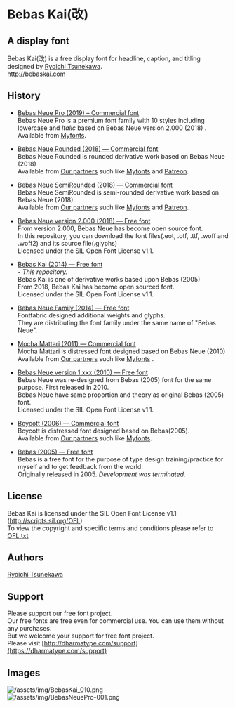 # Bebas Kai(改)


## A display font
Bebas Kai(改) is a free display font for headline, caption, and titling designed by [Ryoichi Tsunekawa](https://dharmatype.com).   
http://bebaskai.com


## History
* [Bebas Neue Pro (2019)  – Commercial font](https://www.myfonts.com/fonts/flat-it/bebas-neue-pro/?refby=dharmatype)  
Bebas Neue Pro is a premium font family with 10 styles including lowercase and *Italic* based on Bebas Neue version 2.000 (2018) . Available from [Myfonts](https://www.myfonts.com/fonts/flat-it/bebas-neue-pro/?refby=dharmatype).

* [Bebas Neue Rounded (2018) — Commercial font](https://www.myfonts.com/fonts/flat-it/bebas-neue-rounded/?refby=dharmatype)  
Bebas Neue Rounded is rounded derivative work based on Bebas Neue (2018)  
Available from [Our partners](https://dharmatype.com/shop) such like [Myfonts](https://www.myfonts.com/fonts/flat-it/bebas-neue-rounded/?refby=dharmatype) and [Patreon](https://www.patreon.com/dharmatype).  

* [Bebas Neue SemiRounded (2018) — Commercial font](https://www.myfonts.com/fonts/flat-it/bebas-neue-semi-rounded/?refby=dharmatype)  
Bebas Neue SemiRounded is semi-rounded derivative work based on Bebas Neue (2018)  
Available from [Our partners](https://dharmatype.com/shop) such like [Myfonts](https://www.myfonts.com/fonts/flat-it/bebas-neue-semi-rounded/?refby=dharmatype) and [Patreon](https://www.patreon.com/dharmatype).  

* [Bebas Neue version 2.000 (2018) — Free font](https://github.com/dharmatype/Bebas-Neue)  
From version 2.000, Bebas Neue has become open source font.  
In this repository, you can download the font files(.eot, .otf, .ttf, .woff and .woff2) and its source file(.glyphs)  
Licensed under the SIL Open Font License v1.1.  

* [Bebas Kai (2014) — Free font](https://github.com/dharmatype/Bebas-Kai)  
*- This repository.*  
Bebas Kai is one of derivative works based upon Bebas (2005)  
From 2018, Bebas Kai has become open sourced font.  
Licensed under the SIL Open Font License v1.1.  

* [Bebas Neue Family (2014) — Free font](http://www.fontfabric.com/bebas-neue/)  
Fontfabric designed additional weights and glyphs.  
They are distributing the font family under the same name of "Bebas Neue".    

* [Mocha Mattari (2011) — Commercial font](https://www.myfonts.com/fonts/flat-it/mocha-mattari/?refby=dharmatype)  
Mocha Mattari is distressed font designed based on Bebas Neue (2010)  
Available from [Our partners](https://dharmatype.com/shop) such like [Myfonts](https://www.myfonts.com/fonts/flat-it/mocha-mattari/?refby=dharmatype)  .

* [Bebas Neue version 1.xxx (2010) — Free font](https://github.com/dharmatype/Bebas-Neue)  
Bebas Neue was re-designed from Bebas (2005) font for the same purpose. First released in 2010.  
Bebas Neue have same proportion and theory as original Bebas (2005) font.  
Licensed under the SIL Open Font License v1.1.  

* [Boycott (2006) — Commercial font](https://www.myfonts.com/fonts/flat-it/boycott/?refby=dharmatype)   
Boycott is distressed font designed based on Bebas(2005).  
Available from [Our partners](https://dharmatype.com/shop) such like [Myfonts](https://www.myfonts.com/fonts/flat-it/boycott/?refby=dharmatype).  

* [Bebas (2005) — Free font](https://github.com/dharmatype/Bebas)  
Bebas is a free font for the purpose of type design training/practice for myself and to get feedback from the world.  
Originally released in 2005. *Development was terminated.*  

## License
Bebas Kai is licensed under the SIL Open Font License v1.1 (<http://scripts.sil.org/OFL>)  
To view the copyright and specific terms and conditions please refer to [OFL.txt](https://github.com/dharmatype/Bebas-Kai/blob/master/OFL.txt)


## Authors
[Ryoichi Tsunekawa](https://dharmatype.com)  


## Support
Please support our free font project.  
Our free fonts are free even for commercial use. You can use them without any purchases.  
But we welcome your support for free font project.   
Please visit [http://dharmatype.com/support](https://dharmatype.com/support)  


## Images
![/assets/img/BebasKai_010.png](/assets/img/BebasKai_010.png)  
![/assets/img/BebasNeuePro-001.png](/assets/img/BebasNeuePro-001.png)
